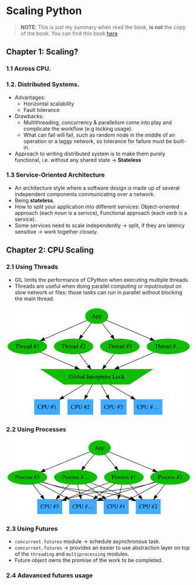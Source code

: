 # Scaling Python

> **NOTE**: This is just my summary when read the book, **is not** the copy of the book. You can find this book [here](https://scaling-python.com/)

## Chapter 1: Scaling?

### 1.1 Across CPU.

### 1.2. Distributed Systems.

* Advantages:
    * Horizontal scalability
    * Fault tolerance
* Drawbacks:
    * Multithreading, concurrency & parallelism come into play and complicate the workflow (e.g locking usage).
    * What can fail will fail, such as random node in the middle of an operation or a laggy network, so tolerance for failure must be built-in.
* Approach to writing distributed system is to make them purely functional, i.e. without any shared state -> **Stateless**

### 1.3 Service-Oriented Architecture

* An architecture style where a software design is made up of several independent components communicating over a network.
* Being **stateless**.
* How to split your application into different services: Object-oriented approach (each *noun* is a serivce), Functional approach (each *verb* is a service).
* Some services need to scale independently -> split, if they are latency sensitive -> work together closely.

## Chapter 2: CPU Scaling

### 2.1 Using Threads

* GIL limits the performance of CPython when executing multiple threads.
* Threads are useful when doing parallel computing or input/output on slow network or files: those tasks can run in parallel without blocking the main thread.

![Using threads with CPython](./imgs/using_threads_with_cpython.png)

### 2.2 Using Processes

![Using processes with CPython](./imgs/using_process_with_cpython.png)

### 2.3 Using Futures

* `concurrent.futures` module -> schedule asynchronous task.
* `concurrent.futures` -> provides an easier to use abstraction layer on top of the `threading` and `multiprocessing` modules.
* Future object owns the promise of the work to be completed.

### 2.4 Adavanced futures usage

